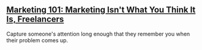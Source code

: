 ## [Marketing 101: Marketing Isn't What You Think It Is, Freelancers](https://daedtech.com/marketing-101-marketing-isnt-what-you-think-it-is-freelancers/)

Capture someone's attention long enough that they remember you when their problem comes up.  
